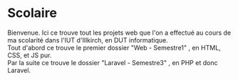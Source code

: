 # Scolaire

Bienvenue.
Ici ce trouve tout les projets web que l'on a effectué au cours de ma scolarité dans l'IUT d'Illkirch, en DUT informatique. <br>
Tout d'abord ce trouve le premier dossier "Web - Semestre1" , en HTML, CSS, et JS pur. <br>
Par la suite ce trouve le dossier "Laravel - Semestre3" , en PHP et donc Laravel. <br>

